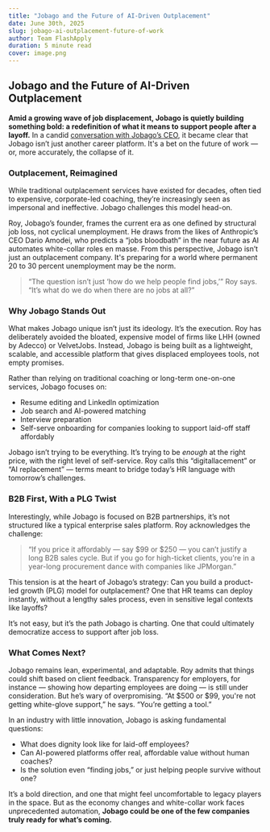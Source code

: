 ```yaml
---
title: "Jobago and the Future of AI-Driven Outplacement"
date: June 30th, 2025
slug: jobago-ai-outplacement-future-of-work
author: Team FlashApply
duration: 5 minute read
cover: image.png
---
```


## Jobago and the Future of AI-Driven Outplacement

**Amid a growing wave of job displacement, Jobago is quietly building something bold: a redefinition of what it means to support people after a layoff.** In a candid [conversation with Jobago’s CEO](https://www.jobago.ai/post/interview-with-simon-peter-damian-from-nigerian-network-engineer-to-ai-powered-job-search-pioneer), it became clear that Jobago isn’t just another career platform. It's a bet on the future of work — or, more accurately, the collapse of it.

### Outplacement, Reimagined

While traditional outplacement services have existed for decades, often tied to expensive, corporate-led coaching, they’re increasingly seen as impersonal and ineffective. Jobago challenges this model head-on.

Roy, Jobago’s founder, frames the current era as one defined by structural job loss, not cyclical unemployment. He draws from the likes of Anthropic’s CEO Dario Amodei, who predicts a “jobs bloodbath” in the near future as AI automates white-collar roles en masse. From this perspective, Jobago isn’t just an outplacement company. It's preparing for a world where permanent 20 to 30 percent unemployment may be the norm.

> “The question isn’t just ‘how do we help people find jobs,’” Roy says. “It’s what do we do when there are no jobs at all?”

### Why Jobago Stands Out

What makes Jobago unique isn’t just its ideology. It’s the execution. Roy has deliberately avoided the bloated, expensive model of firms like LHH (owned by Adecco) or VelvetJobs. Instead, Jobago is being built as a lightweight, scalable, and accessible platform that gives displaced employees tools, not empty promises.

Rather than relying on traditional coaching or long-term one-on-one services, Jobago focuses on:

- Resume editing and LinkedIn optimization
- Job search and AI-powered matching
- Interview preparation
- Self-serve onboarding for companies looking to support laid-off staff affordably

Jobago isn’t trying to be everything. It’s trying to be _enough_ at the right price, with the right level of self-service. Roy calls this “digitallacement” or “AI replacement” — terms meant to bridge today’s HR language with tomorrow’s challenges.

### B2B First, With a PLG Twist

Interestingly, while Jobago is focused on B2B partnerships, it’s not structured like a typical enterprise sales platform. Roy acknowledges the challenge:

> “If you price it affordably — say \$99 or \$250 — you can’t justify a long B2B sales cycle. But if you go for high-ticket clients, you're in a year-long procurement dance with companies like JPMorgan.”

This tension is at the heart of Jobago’s strategy: Can you build a product-led growth (PLG) model for outplacement? One that HR teams can deploy instantly, without a lengthy sales process, even in sensitive legal contexts like layoffs?

It’s not easy, but it’s the path Jobago is charting. One that could ultimately democratize access to support after job loss.

### What Comes Next?

Jobago remains lean, experimental, and adaptable. Roy admits that things could shift based on client feedback. Transparency for employers, for instance — showing how departing employees are doing — is still under consideration. But he’s wary of overpromising. “At \$500 or \$99, you're not getting white-glove support,” he says. “You’re getting a tool.”

In an industry with little innovation, Jobago is asking fundamental questions:

- What does dignity look like for laid-off employees?
- Can AI-powered platforms offer real, affordable value without human coaches?
- Is the solution even “finding jobs,” or just helping people survive without one?

It’s a bold direction, and one that might feel uncomfortable to legacy players in the space. But as the economy changes and white-collar work faces unprecedented automation, **Jobago could be one of the few companies truly ready for what’s coming.**
